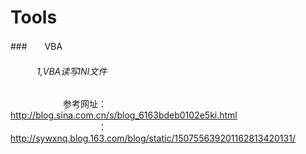 # Tools

###　　VBA
###### 　　　1,VBA读写INI文件</br>
　　　　　　参考网址：http://blog.sina.com.cn/s/blog_6163bdeb0102e5ki.html</br>
　　　　　　　　　　：http://sywxnq.blog.163.com/blog/static/150755639201162813420131/
